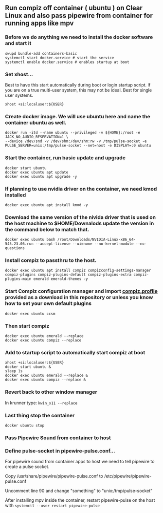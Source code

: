 ## Run compiz off container ( ubuntu ) on Clear Linux and also pass pipewire from container for running apps like mpv

### Before we do anything we need to install the docker software and start it

```
swupd bundle-add containers-basic
systemctl start docker.service # start the service
systemctl enable docker.service # enables startup at boot
```

### Set xhost...

  Best to have this start automatically during boot or login startup script.
  If you are on a true multi-user system, this may not be ideal. Best for single user systems. 

   ```xhost +si:localuser:${USER}```



### Create docker image. We will use ubuntu here and name the container ubuntu as well. 

``` \
docker run -itd --name ubuntu --privileged -v ${HOME}:/root -e JACK_NO_AUDIO_RESERVATION=1 \
--device /dev/snd -v /dev/shm:/dev/shm:rw -v /tmp/pulse-socket -e PULSE_SERVER=unix:/tmp/pulse-socket --net=host -e DISPLAY=:0 ubuntu
```

### Start the container, run basic update and upgrade
```
docker start ubuntu
docker exec ubuntu apt update
docker exec ubuntu apt upgrade -y
```

### If planning to use nvidia driver on the container, we need kmod installed
```
docker exec ubuntu apt install kmod -y
```
### Download the same version of the nivida driver that is used on the host machine to $HOME/Downalods update the version in the command below to match that. 
```
docker exec ubuntu bash /root/Downloads/NVIDIA-Linux-x86_64-545.23.06.run --accept-license --ui=none --no-kernel-module --no-questions
```
### Install compiz to passthru to the host.

```
docker exec ubuntu apt install compiz compizconfig-settings-manager compiz-plugins compiz-plugins-default compiz-plugins-extra compiz-plugins-main emerald emerald-themes -y

```
### Start Compiz configuration manager and import [compiz.profile](compiz.profile) provided as a download in this repository or unless you know how to set your own default plugins 
```
docker exec ubuntu ccsm
```

### Then start compiz
```
docker exec ubuntu emerald --replace
docker exec ubuntu compiz --replace
```
### Add to startup script to automatically start compiz at boot
```#!/bin/bash
xhost +si:localuser:${USER}
docker start ubuntu &
sleep 1s
docker exec ubuntu emerald --replace &
docker exec ubuntu compiz --replace &
```

### Revert back to other window manager
In krunner type: ```kwin_x11 --replace```

### Last thing stop the container
```docker ubuntu stop```

### Pass Pipewire Sound from container to host
### Define pulse-socket in pipewire-pulse.conf...
  
  For pipewire sound from container apps to host we need to tell pipewire to create a pulse socket.

  Copy /usr/share/pipewire/pipewire-pulse.conf to /etc/pipewire/pipewire-pulse.conf 

  Uncomment line 90 and change "something" to "unix:/tmp/pulse-socket" 

  After installing mpv inside the container, restart pipewire-pulse on the host with ```systemctl --user restart pipewire-pulse```
